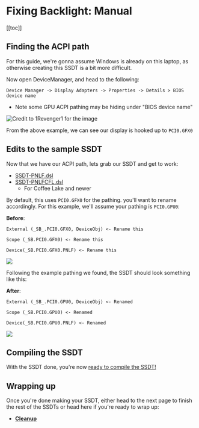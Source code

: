# Fixing Backlight: Manual

[[toc]]

## Finding the ACPI path

For this guide, we're gonna assume Windows is already on this laptop, as otherwise creating this SSDT is a bit more difficult.

Now open DeviceManager, and head to the following:

```
Device Manager -> Display Adapters -> Properties -> Details > BIOS device name
```

* Note some GPU ACPI pathing may be hiding under "BIOS device name"

![Credit to 1Revenger1 for the image](../../images/Laptops/backlight-md/devicemanager.png)

From the above example, we can see our display is hooked up to `PCI0.GFX0`

## Edits to the sample SSDT

Now that we have our ACPI path, lets grab our SSDT and get to work:

* [SSDT-PNLF.dsl](https://github.com/acidanthera/OpenCorePkg/tree/master/Docs/AcpiSamples/Source/SSDT-PNLF.dsl)
* [SSDT-PNLFCFL.dsl](https://github.com/acidanthera/OpenCorePkg/tree/master/Docs/AcpiSamples/Source/SSDT-PNLFCFL.dsl)
  * For Coffee Lake and newer

By default, this uses `PCI0.GFX0` for the pathing. you'll want to rename accordingly. For this example, we'll assume your pathing is `PCI0.GPU0`:

**Before**:

```
External (_SB_.PCI0.GFX0, DeviceObj) <- Rename this

Scope (_SB.PCI0.GFX0) <- Rename this

Device(_SB.PCI0.GFX0.PNLF) <- Rename this
```

![](../../images/Laptops/backlight-md/ssdt-before.png)

Following the example pathing we found, the SSDT should look something like this:

**After**:

```
External (_SB_.PCI0.GPU0, DeviceObj) <- Renamed

Scope (_SB.PCI0.GPU0) <- Renamed

Device(_SB.PCI0.GPU0.PNLF) <- Renamed
```

![](../../images/Laptops/backlight-md/ssdt-after.png)

## Compiling the SSDT

 With the SSDT done, you're now [ready to compile the SSDT!](/Manual/compile.md)

## Wrapping up

Once you're done making your SSDT, either head to the next page to finish the rest of the SSDTs or head here if you're ready to wrap up:

* [**Cleanup**](/cleanup.md)
